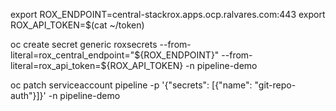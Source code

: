 export ROX_ENDPOINT=central-stackrox.apps.ocp.ralvares.com:443
export ROX_API_TOKEN=$(cat ~/token)

oc create secret generic roxsecrets --from-literal=rox_central_endpoint="${ROX_ENDPOINT}" --from-literal=rox_api_token=${ROX_API_TOKEN} -n pipeline-demo

oc patch serviceaccount pipeline -p '{"secrets": [{"name": "git-repo-auth"}]}' -n pipeline-demo

